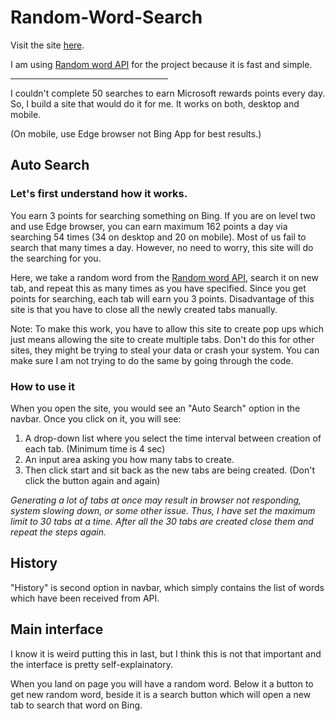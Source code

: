 # Random-Word-Search

Visit the site [here](https://harman-maan42.github.io/Random-Word/).

I am using [Random word API](https://random-word-api.herokuapp.com/home) for the project because it is fast and simple.
<hr width="50%">

I couldn't complete 50 searches to earn Microsoft rewards points every day. So, I build a site that would do it for me. It works on both, desktop and mobile.

(On mobile, use Edge browser not Bing App for best results.)

## Auto Search

### Let's first understand how it works.
You earn 3 points for searching something on Bing. If you are on level two and use Edge browser, you can earn maximum 162 points a day via searching 54 times (34 on desktop and 20 on mobile). 
Most of us fail to search that many times a day. However, no need to worry, this site will do the searching for you.

Here, we take a random word from the [Random word API](https://random-word-api.herokuapp.com/home), search it on new tab, and repeat this as many times as you have specified.
Since you get points for searching, each tab will earn you 3 points.
Disadvantage of this site is that you have to close all the newly created tabs manually.

Note: To make this work, you have to allow this site to create pop ups which just means allowing the site to create multiple tabs.
Don't do this for other sites, they might be trying to steal your data or crash your system.
You can make sure I am not trying to do the same by going through the code.


### How to use it
When you open the site, you would see an "Auto Search" option in the navbar. 
Once you click on it, you will see:
 1. A drop-down list where you select the time interval between creation of each tab. (Minimum time is 4 sec)
 2. An input area asking you how many tabs to create.
 3. Then click start and sit back as the new tabs are being created. (Don't click the button again and again)

*Generating a lot  of tabs at once may result in browser not responding, system slowing down, or some other issue.
Thus, I have set the maximum limit to 30 tabs at a time. After all the 30 tabs are created close them and repeat the steps again.*
 
## History
"History" is second option in navbar, which simply contains the list of words which have been received from API.

## Main interface
I know it is weird putting this in last, but I think this is not that important and the interface is pretty self-explainatory. 

When you land on page you will have a random word. Below it a button to get new random word, beside it is a search button which will open a new tab to search that word on Bing.
